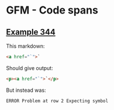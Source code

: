 # GFM - Code spans

## [Example 344](https://spec.commonmark.org/0.29/#example-344)

This markdown:

````````````markdown
<a href="`">`

````````````

Should give output:

````````````html
<p><a href="`">`</p>
````````````

But instead was:

````````````html
ERROR Problem at row 2 Expecting symbol
````````````
